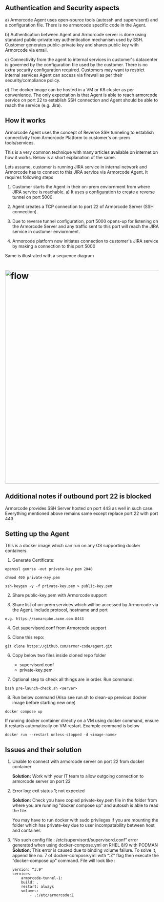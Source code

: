 ## Authentication and Security aspects


 a) Armorcode Agent uses open-source tools (autossh and supervisord) and a configuration file. There is no armorcode specific code in the Agent.

b) Authentication between Agent and Armorcode server is done using standard public-private key authentication mechanism used by SSH. Customer generates public-private key and shares public key with Armorcode via email.

c) Connectivity from the agent to internal services in customer's datacenter is governed by the configuration file used by the customer. There is no extra security configuration required. Customers may want to restrict internal services Agent can access via firewall as per their security/compliance policy.

d) The docker image can be hosted in a VM or K8 cluster as per convenience. The only expectation is that Agent is able to reach armorcode service on port 22 to establish SSH connection and Agent should be able to reach the service (e.g. Jira).


## How it works
Armorcode Agent uses the concept of Reverse SSH tunneling to establish connectivity from Armorcode Platform to customer's on-prem tools/services.

This is a very common technique with many articles available on internet on how it works. Below is a short explanation of the same.

Lets assume, customer is running JIRA service in internal network and Armorcode has to connect to this JIRA service via Armorcode Agent. It requires following steps

1) Customer starts the Agent in their on-prem enviornment from where JIRA service is reachable.
    a) It uses a configuration to create a reverse tunnel on port 5000

2) Agent creates a TCP connection to port 22 of Armorcode Server (SSH connection).

3) Due to reverse tunnel configuration, port 5000 opens-up for listening on the Armorcode Server and any traffic sent to this port will reach the JIRA service in customer enviornment.

4) Armorcode platform now initiates connection to customer's JIRA service by making a connection to this port 5000

Same is illustrated with a sequence diagram 

<h1 align="left">
  <img src="flow.png" alt="flow" width="700px"></a>
  <br>
</h1>

## Additional notes if outbound port 22 is blocked
Armorcode provides SSH Server hosted on port 443 as well in such case. Everything mentioned above remains same except replace port 22 with port 443.
 


## Setting up the Agent
This is a docker image which can run on any OS supporting docker containers.

1. Generate Certificate:
```
openssl genrsa -out private-key.pem 2048  
```
```
chmod 400 private-key.pem   
```
``` 
ssh-keygen -y -f private-key.pem > public-key.pem  
```

2. Share public-key.pem with Armorcode support
  
3. Share list of on-prem services which will be accessed by Armorcode via the Agent. Include protocol, hostname and port
 ``` 
 e.g. https://sonarqube.acme.com:8443
 ```

4. Get supervisord.conf from Armorcode support

5. Clone this repo:
```
git clone https://github.com/armor-code/agent.git
```
  
6. Copy below two files inside cloned repo folder
    - supervisord.conf
    - private-key.pem  

7. Optional step to check all things are in order. Run command: 
```
bash pre-launch-check.sh <server>
```

8. Run below command (Also see run.sh to clean-up previous docker image before starting new one)
```
docker compose up
```

If running docker container directly on a VM using docker command, ensure it restarts automatically on VM restart. Example command is below
```
docker run --restart unless-stopped -d <image-name>
```

## Issues and their solution

 1. Unable to connect with armorcode server on port 22 from docker container
    
    **Solution:** Work with your IT team to allow outgoing connection to armorcode server on port 22

 2. Error log: exit status 1; not expected

    **Solution:** Check you have copied private-key.pem file in the folder from where you are running "docker compose up" and autossh is able to read the file.
    
    You may have to run docker with sudo privileges if you are mounting the folder which has private-key due to user incompatability between host and container.


 3. “No such config file : /etc/supervisord/supervisord.conf” error generated when using docker-compose.yml on RHEL 8/9 with PODMAN \
    **Solution:** This error is caused due to binding volume failure. To solve it, append line no. 7 of docker-compose.yml with “:Z” flag then execute the “docker-compose up” command.
    File will look like :
    ```
    version: “3.9"
    services:
        armorcode-tunnel-1:
        build: .
        restart: always
        volumes:
            - .:/etc/armorcode:Z
    
